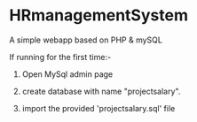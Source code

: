 # HRmanagementSystem
A simple webapp based on PHP & mySQL

If running for the first time:-

1. Open MySql admin page

2. create database with name "projectsalary".

3. import the provided 'projectsalary.sql' file
